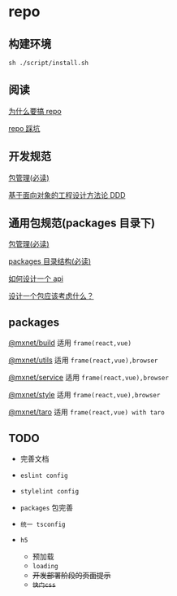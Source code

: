 <!--
 * @Author: 邱狮杰
 * @Date: 2022-05-11 22:37:08
 * @LastEditTime: 2022-06-25 10:07:36
 * @Description:
 * @FilePath: /repo/README.md
-->

# repo

## 构建环境

```shell
sh ./script/install.sh
```

## 阅读

[为什么要搞 repo](https://juejin.cn/post/6844904087662624781)

[repo 踩坑](https://juejin.cn/post/6972139870231724045)

## 开发规范

[包管理(必读)](/docs/lerna.md)

[基于面向对象的工程设计方法论 DDD](https://www.bilibili.com/video/bv11q4y1q74f?spm_id_from=333.337.search-card.all.click)

## 通用包规范(packages 目录下)

[包管理(必读)](/docs/lerna.md)

[packages 目录结构(必读)](/docs/basicDirectoryStructure.md)

[如何设计一个 api](https://juejin.cn/post/6958414391339401247)

[设计一个包应该考虑什么？](/docs/buildPackage.md)

## packages

[@mxnet/build](/packages/build/README.md) 适用 `frame(react,vue)`

[@mxnet/utils](/packages/utils/README.md) 适用 `frame(react,vue),browser`

[@mxnet/service](/packages/service/README.md) 适用 `frame(react,vue),browser`

[@mxnet/style](/packages/style/README.md) 适用 `frame(react,vue),browser`

[@mxnet/taro](/packages/taro/README.md) 适用 `frame(react,vue) with taro`

## TODO

- 完善文档

- `eslint config`

- `stylelint config`

- `packages` 包完善

- `统一 tsconfig`

- `h5`
  - 预加载
  - `loading`
  - ~~开发部署阶段的页面提示~~
  - ~~`快门css`~~
